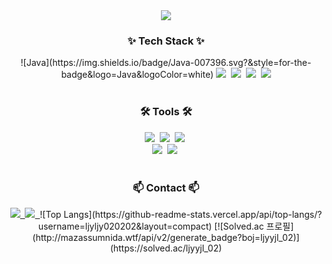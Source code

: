 <!--타이틀 부분-->
<div align="center">
  <img src="https://capsule-render.vercel.app/api?type=waving&color=auto&height=250&section=header&text=Welcome!&fontSize=80" />
</div>

<!--내용 부분-->
<h3 align="center">✨ Tech Stack ✨</h3>

<div align="center">
  ![Java](https://img.shields.io/badge/Java-007396.svg?&style=for-the-badge&logo=Java&logoColor=white)
  <img src="https://img.shields.io/badge/python-3670A0?style=for-the-badge&logo=python&logoColor=ffdd54" />&nbsp
  <img src="https://img.shields.io/badge/spring-6DB33F.svg?style=for-the-badge&logo=spring&logoColor=white" />&nbsp
  <img src="https://img.shields.io/badge/MySQL-4479A1?style=flat-square&logo=MySQL&logoColor=white"/>&nbsp
  <!--Amazon AWS-->
  <img src="https://img.shields.io/badge/Amazon AWS-232F3E?style=flat-square&logo=Amazon AWS&logoColor=white"/>
</div>

<br>

<h3 align="center">🛠 Tools 🛠</h3>
<div align="center">
  <img src="https://img.shields.io/badge/git-F05033.svg?style=for-the-badge&logo=git&logoColor=white" />&nbsp
  <img src="https://img.shields.io/badge/github-181717.svg?style=for-the-badge&logo=github&logoColor=white" />&nbsp
  <img src="https://img.shields.io/badge/Notion-F3F3F3.svg?style=for-the-badge&logo=notion&logoColor=black" />&nbsp
</div>

<div align="center">
  <img src="https://img.shields.io/badge/adobe%20photoshop-08253c.svg?style=for-the-badge&logo=adobe%20photoshop&logoColor=37abff" />&nbsp
  <img src="https://img.shields.io/badge/figma-F24E1E.svg?style=for-the-badge&logo=figma&logoColor=white" />&nbsp
</div>

<br>

<h3 align="center">📫 Contact 📫</h3>
<div align="center">
  <a href="https://velog.io/@ljyyjl_02/posts">
    <img src="https://img.shields.io/badge/Velog-1EBC8F?style=for-the-badge&logo=velog&logoColor=white" />&nbsp
  </a>
  <a href="mailto:limgeeee02@naver.com">
    <img
      src="https://img.shields.io/badge/limgeeee02@naver.com-D14836?style=for-the-badge&logo=gmail&logoColor=white"/>&nbsp
  </a>
  ![Top Langs](https://github-readme-stats.vercel.app/api/top-langs/?username=ljyljy020202&layout=compact)
  [![Solved.ac 프로필](http://mazassumnida.wtf/api/v2/generate_badge?boj=ljyyjl_02)](https://solved.ac/ljyyjl_02)
</div>
